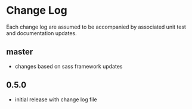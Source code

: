 # Change Log

Each change log are assumed to be accompanied by associated unit test and documentation updates.

## master

- changes based on sass framework updates

## 0.5.0

- initial release with change log file
